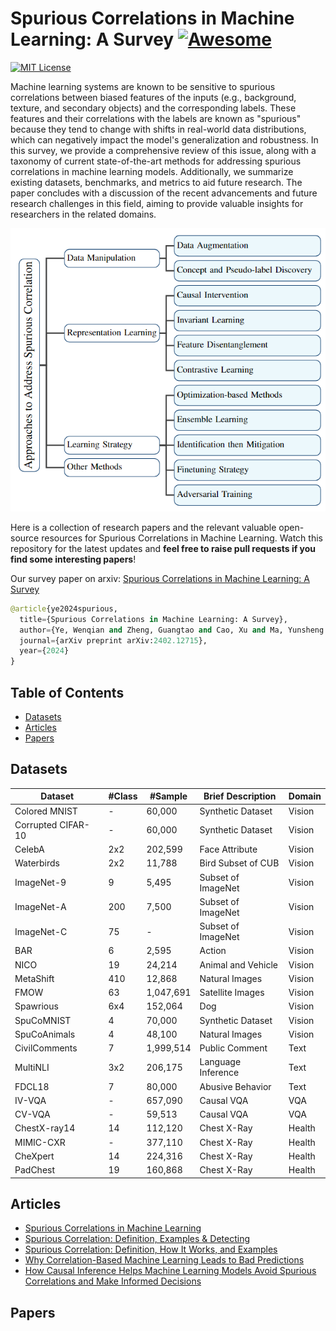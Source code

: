 # Spurious Correlations in Machine Learning: A Survey [![Awesome](https://cdn.rawgit.com/sindresorhus/awesome/d7305f38d29fed78fa85652e3a63e154dd8e8829/media/badge.svg)](https://github.com/sindresorhus/awesome)

[![MIT License](https://img.shields.io/badge/license-MIT-green.svg)](https://opensource.org/licenses/MIT) 

Machine learning systems are known to be sensitive to spurious correlations between biased features of the inputs (e.g., background, texture, and secondary objects) and the corresponding labels. These features and their correlations with the labels are known as "spurious" because they tend to change with shifts in real-world data distributions, which can negatively impact the model's generalization and robustness. In this survey, we provide a comprehensive review of this issue, along with a taxonomy of current state-of-the-art methods for addressing spurious correlations in machine learning models. Additionally, we summarize existing datasets, benchmarks, and metrics to aid future research. The paper concludes with a discussion of the recent advancements and future research challenges in this field, aiming to provide valuable insights for researchers in the related domains.    

![Taxonomy](./taxonomy.png)

Here is a collection of research papers and the relevant valuable open-source resources for Spurious Correlations in Machine Learning. Watch this repository for the latest updates and **feel free to raise pull requests if you find some interesting papers**!

Our survey paper on arxiv: [Spurious Correlations in Machine Learning: A Survey](https://arxiv.org/abs/2402.12715v1) 

```python
@article{ye2024spurious,
  title={Spurious Correlations in Machine Learning: A Survey},
  author={Ye, Wenqian and Zheng, Guangtao and Cao, Xu and Ma, Yunsheng and Hu, Xia and Zhang, Aidong},
  journal={arXiv preprint arXiv:2402.12715},
  year={2024}
}
```

## Table of Contents

- [Datasets](#datasets)
- [Articles](#articles)
- [Papers](#papers)


## Datasets

|  Dataset  |  #Class  |  #Sample  |  Brief Description  |  Domain  | 
|----------------------------|------|-------------------------|-----------------------------------|--------------------------|
| Colored MNIST |  -  |  60,000  |  Synthetic Dataset  |  Vision  |    
| Corrupted CIFAR-10 |  -  |  60,000  |  Synthetic Dataset  |  Vision  |    
| CelebA |  2x2  |  202,599  |  Face Attribute  |  Vision  |    
| Waterbirds |  2x2  |  11,788  |  Bird Subset of CUB  |  Vision  |    
| ImageNet-9 | 9 | 5,495 | Subset of ImageNet | Vision | 
| ImageNet-A | 200 | 7,500 | Subset of ImageNet | Vision | 
| ImageNet-C | 75 | - | Subset of ImageNet | Vision | 
| BAR | 6 | 2,595 | Action | Vision | 
| NICO | 19 | 24,214 | Animal and Vehicle | Vision | 
| MetaShift | 410 | 12,868 | Natural Images | Vision | 
| FMOW | 63 | 1,047,691 | Satellite Images | Vision | 
| Spawrious | 6x4 | 152,064 | Dog | Vision | 
| SpuCoMNIST  | 4 | 70,000 | Synthetic Dataset | Vision | 
| SpuCoAnimals  | 4 | 48,100 | Natural Images | Vision | 
| CivilComments | 7 | 1,999,514 | Public Comment | Text | 
| MultiNLI | 3x2 | 206,175 | Language Inference | Text |
| FDCL18 | 7 | 80,000 | Abusive Behavior | Text |
| IV-VQA | - | 657,090 | Causal VQA | VQA |
| CV-VQA | - | 59,513 | Causal VQA | VQA |
| ChestX-ray14 | 14 | 112,120 | Chest X-Ray | Health |
| MIMIC-CXR | - | 377,110 | Chest X-Ray | Health |
| CheXpert | 14 | 224,316 | Chest X-Ray | Health |
| PadChest | 19 | 160,868 | Chest X-Ray | Health | 


## Articles
- [Spurious Correlations in Machine Learning](https://www.doczamora.com/spurious-correlations-in-machine-learning)
- [Spurious Correlation: Definition, Examples & Detecting](https://statisticsbyjim.com/basics/spurious-correlation/)
- [Spurious Correlation: Definition, How It Works, and Examples](https://www.investopedia.com/terms/s/spurious_correlation.asp)
- [Why Correlation-Based Machine Learning Leads to Bad Predictions](https://causalens.com/resources/white-papers/why-correlation-based-machine-learning-leads-to-bad-predictions/)
- [How Causal Inference Helps Machine Learning Models Avoid Spurious Correlations and Make Informed Decisions](https://www.linkedin.com/pulse/how-causal-inference-helps-machine-learning-models-avoid-harrison/)


## Papers

